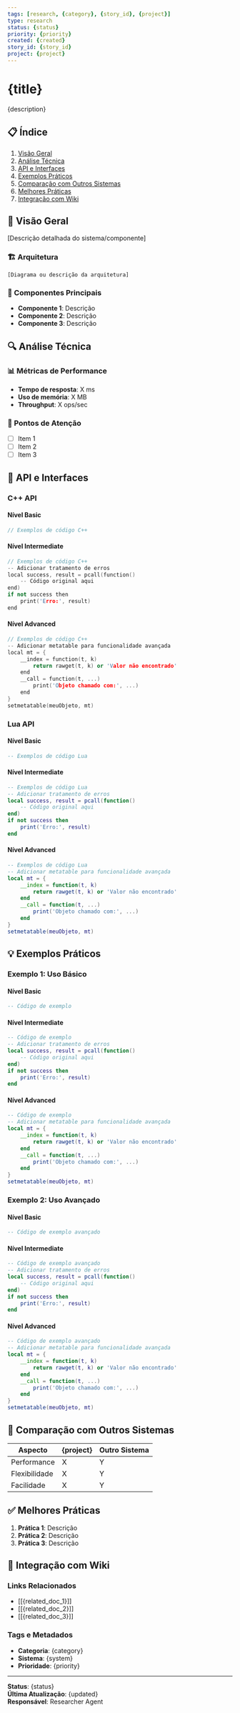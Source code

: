 ```yaml
---
tags: [research, {category}, {story_id}, {project}]
type: research
status: {status}
priority: {priority}
created: {created}
story_id: {story_id}
project: {project}
---
```


# {title}

{description}

## 📋 Índice
1. [Visão Geral](#visão-geral)
2. [Análise Técnica](#análise-técnica)
3. [API e Interfaces](#api-e-interfaces)
4. [Exemplos Práticos](#exemplos-práticos)
5. [Comparação com Outros Sistemas](#comparação-com-outros-sistemas)
6. [Melhores Práticas](#melhores-práticas)
7. [Integração com Wiki](#integração-com-wiki)

## 🎯 Visão Geral

[Descrição detalhada do sistema/componente]

### 🏗️ Arquitetura
```
[Diagrama ou descrição da arquitetura]
```

### 🔧 Componentes Principais
- **Componente 1**: Descrição
- **Componente 2**: Descrição
- **Componente 3**: Descrição

## 🔍 Análise Técnica

### 📊 Métricas de Performance
- **Tempo de resposta**: X ms
- **Uso de memória**: X MB
- **Throughput**: X ops/sec

### 🐛 Pontos de Atenção
- [ ] Item 1
- [ ] Item 2
- [ ] Item 3

## 🔌 API e Interfaces

### C++ API
#### Nível Basic
```cpp
// Exemplos de código C++
```

#### Nível Intermediate
```cpp
// Exemplos de código C++
-- Adicionar tratamento de erros
local success, result = pcall(function()
    -- Código original aqui
end)
if not success then
    print('Erro:', result)
end
```

#### Nível Advanced
```cpp
// Exemplos de código C++
-- Adicionar metatable para funcionalidade avançada
local mt = {
    __index = function(t, k)
        return rawget(t, k) or 'Valor não encontrado'
    end
    __call = function(t, ...)
        print('Objeto chamado com:', ...)
    end
}
setmetatable(meuObjeto, mt)
```

### Lua API
#### Nível Basic
```lua
-- Exemplos de código Lua
```

#### Nível Intermediate
```lua
-- Exemplos de código Lua
-- Adicionar tratamento de erros
local success, result = pcall(function()
    -- Código original aqui
end)
if not success then
    print('Erro:', result)
end
```

#### Nível Advanced
```lua
-- Exemplos de código Lua
-- Adicionar metatable para funcionalidade avançada
local mt = {
    __index = function(t, k)
        return rawget(t, k) or 'Valor não encontrado'
    end
    __call = function(t, ...)
        print('Objeto chamado com:', ...)
    end
}
setmetatable(meuObjeto, mt)
```

## 💡 Exemplos Práticos

### Exemplo 1: Uso Básico
#### Nível Basic
```lua
-- Código de exemplo
```

#### Nível Intermediate
```lua
-- Código de exemplo
-- Adicionar tratamento de erros
local success, result = pcall(function()
    -- Código original aqui
end)
if not success then
    print('Erro:', result)
end
```

#### Nível Advanced
```lua
-- Código de exemplo
-- Adicionar metatable para funcionalidade avançada
local mt = {
    __index = function(t, k)
        return rawget(t, k) or 'Valor não encontrado'
    end
    __call = function(t, ...)
        print('Objeto chamado com:', ...)
    end
}
setmetatable(meuObjeto, mt)
```

### Exemplo 2: Uso Avançado
#### Nível Basic
```lua
-- Código de exemplo avançado
```

#### Nível Intermediate
```lua
-- Código de exemplo avançado
-- Adicionar tratamento de erros
local success, result = pcall(function()
    -- Código original aqui
end)
if not success then
    print('Erro:', result)
end
```

#### Nível Advanced
```lua
-- Código de exemplo avançado
-- Adicionar metatable para funcionalidade avançada
local mt = {
    __index = function(t, k)
        return rawget(t, k) or 'Valor não encontrado'
    end
    __call = function(t, ...)
        print('Objeto chamado com:', ...)
    end
}
setmetatable(meuObjeto, mt)
```

## 🔄 Comparação com Outros Sistemas

| Aspecto | {project} | Outro Sistema |
|---------|-----------|---------------|
| Performance | X | Y |
| Flexibilidade | X | Y |
| Facilidade | X | Y |

## ✅ Melhores Práticas

1. **Prática 1**: Descrição
2. **Prática 2**: Descrição
3. **Prática 3**: Descrição

## 🔗 Integração com Wiki

### Links Relacionados
- [[{related_doc_1}]]
- [[{related_doc_2}]]
- [[{related_doc_3}]]

### Tags e Metadados
- **Categoria**: {category}
- **Sistema**: {system}
- **Prioridade**: {priority}

---

**Status**: {status}  
**Última Atualização**: {updated}  
**Responsável**: Researcher Agent
